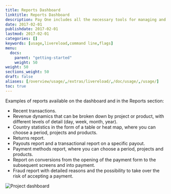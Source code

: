 ```yaml
---
title: Reports Dashboard
linktitle: Reports Dashboard
description: Pay One includes all the necessary tools for managing and monitoring user payments.
date: 2017-02-01
publishdate: 2017-02-01
lastmod: 2017-02-01
categories: []
keywords: [usage,livereload,command line,flags]
menu:
  docs:
    parent: "getting-started"
    weight: 50
weight: 50
sections_weight: 50
draft: false
aliases: [/overview/usage/,/extras/livereload/,/doc/usage/,/usage/]
toc: true
---
```


Examples of reports available on the dashboard and in the Reports section:

* Recent transactions.
* Revenue dynamics that can be broken down by project or product, with different levels of detail (day, week, month, year).
* Country statistics in the form of a table or heat map, where you can choose a period, projects and products.
* Returns report.
* Payouts report and a transactional report on a specific payout.
* Payment methods report, where you can choose a period, projects and products.
* Report on conversions from the opening of the payment form to the subsequent screens and into payment.
* Fraud report with detailed reasons and the possibility to take over the risk of accepting a payment.

![Project dashboard](/dashboard.png)
